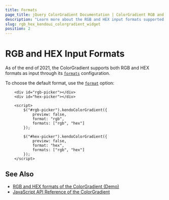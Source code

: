 ```yaml
---
title: Formats
page_title: jQuery ColorGradient Documentation | ColorGradient RGB and HEX Formats
description: "Learn more about the RGB and HEX input formats supported by the Kendo UI for jQuery ColorGradient."
slug: rgb_hex_kendoui_colorgradient_widget
position: 2
---
```


# RGB and HEX Input Formats

As of the end of 2021, the ColorGradient supports both RGB and HEX formats as input through its [`formats`](/api/javascript/ui/colorgradient/configuration/formats) configuration.

To choose the default format, use the [`format`](/api/javascript/ui/colorgradient/configuration/format) option:

```dojo
    <div id="rgb-picker"></div>
    <div id="hex-picker"></div>

    <script>
        $("#rgb-picker").kendoColorGradient({
            preview: false,
            format: "rgb",
            formats: ["rgb", "hex"]
        });

        $("#hex-picker").kendoColorGradient({
            preview: false,
            format: "hex",
            formats: ["rgb", "hex"]
        });
    </script>
```

## See Also

* [RGB and HEX formats of the ColorGradient (Demo)](https://demos.telerik.com/kendo-ui/colorgradient/rgb-hex)
* [JavaScript API Reference of the ColorGradient](/api/javascript/ui/colorgradient)
